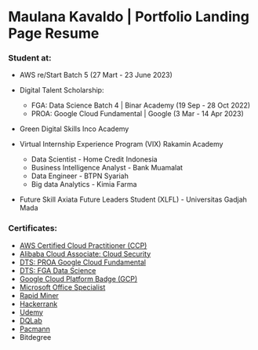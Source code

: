 # Maulana Kavaldo | Portfolio Landing Page Resume

###   Student at:
- AWS re/Start Batch 5  (27 Mart - 23 June 2023)

- Digital Talent Scholarship:
  - FGA: Data Science Batch 4 | Binar Academy (19 Sep - 28 Oct 2022)
  - PROA: Google Cloud Fundamental | Google (3 Mar - 14 Apr 2023)

- Green Digital Skills Inco Academy

- Virtual Internship Experience Program (VIX) Rakamin Academy
  - Data Scientist - Home Credit Indonesia 
  - Business Intelligence Analyst - Bank Muamalat
  - Data Engineer - BTPN Syariah
  - Big data Analytics - Kimia Farma

- Future Skill Axiata Future Leaders Student (XLFL) - Universitas Gadjah Mada


###  Certificates:

- <a href="https://maulanakavaldo.github.io/pages/gallery-aws-ccp.html">AWS Certified Cloud Practitioner (CCP)
- <a href="https://maulanakavaldo.github.io/assets/img/certif_licen/alibaba-security.png">Alibaba Cloud Associate: Cloud Security</a>
- <a href="https://maulanakavaldo.github.io/pages/gallery-proa-gc.html">DTS: PROA Google Cloud Fundamental</a>
- <a href="https://maulanakavaldo.github.io/pages/gallery-fga.html">DTS: FGA Data Science</a>
- <a href="https://www.cloudskillsboost.google/public_profiles/aa062bc9-81cc-4a11-9f53-025437d13c1f">Google Cloud Platform Badge (GCP)</a>
- <a href="https://maulanakavaldo.github.io/assets/img/certif_licen/mos_2013.png">Microsoft Office Specialist</a>
- <a href="https://maulanakavaldo.github.io/pages/gallery-rapid-miner.html">Rapid Miner</a>
- <a href="https://maulanakavaldo.github.io/pages/gallery-hackerrank.html">Hackerrank</a>
- <a href="https://maulanakavaldo.github.io/pages/gallery-udemy.html">Udemy</a>
- <a href="https://maulanakavaldo.github.io/pages/gallery-dqlab.html">DQLab</a>
- <a href="https://maulanakavaldo.github.io/pages/gallery-pacmann.html">Pacmann</a>
- Bitdegree



<!-- Maulana Kavaldo Maulana Kavaldo Maulana Kavaldo Maulana Kavaldo Maulana Kavaldo Maulana Kavaldo Maulana Kavaldo Maulana Kavaldo Maulana Kavaldo Maulana Kavaldo Maulana Kavaldo Maulana Kavaldo Maulana Kavaldo Maulana Kavaldo Maulana Kavaldo Maulana Kavaldo Maulana Kavaldo  -->
